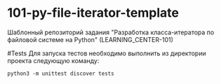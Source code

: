 # 101-py-file-iterator-template
Шаблонный репозиторий задания "Разработка класса-итератора по файловой системе на Python" (LEARNING_CENTER-101)

#Tests
Для запуска тестов необходимо выполнить из директории проекта следующую команду:
```
python3 -m unittest discover tests
```

